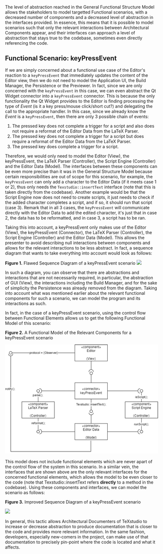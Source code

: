 The level of abstraction reached in the General Functional Structure Model allows the stakeholders to model targetted Functional scenarios, with a decreased number of components and a decreased level of abstraction in the interfaces provided. In essence, this means that it is possible to model scenarios such that only the relevant interactions between Architectural Components appear, and their interfaces can approach a level of abstraction that stays true to the codebase, sometimes even directly referencing the code.

## Functional Scenario: keyPressEvent

If we are simply concerned about a functional use case of the Editor's reaction to a `keyPressEvent` that immediately updates the content of the Editor view, then we do not need to model the Application UI, the Build Manager, the Persistence or the Previewer. In fact, since we are only concerned with the `keyPressEvent` in this case, we can even abstract the Qt Widget connector into a `keyPressEvent` connector. This is because the only functionality the Qt Widget provides to the Editor is finding processing the type of _Event_ (is it a key press/mouse click/short cut?) and delegating the call to the appropriate handler. In this case, since we already know the _Event_ is a `keyPressEvent`, then there are only 3 possible chain of events:

1. The pressed key does not complete a trigger for a script and also does not require a reformat of the Editor Data from the LaTeX Parser.
2. The pressed key does not complete a trigger for a script but does require a reformat of the Editor Data from the LaTeX Parser.
3. The pressed key does complete a trigger for a script.

Therefore, we would only need to model the Editor (View), the keyPressEvent, the LaTeX Parser (Controller), the Script Engine (Controller) and the Editor Data (Model). The interfaces between these components can be even more precise than it was in the General Structure Model because certain responsibilities are out of scope for this scenario, for example, the `keyPressEvent` can only add a character to the Editor Data (if it meets case 1 or 2), thus only needs the `Texstudio::insertText` interface (note that this is taken directly from the codebase). Another example would be that the Script Engine now does not need to create scripts, it just needs to check if the added character completes a script, and if so, it should run that script (case 3). Remark that in all 3 cases, the `keyPressEvent` will communicate directly with the Editor Data to add the edited character, it's just that in case 2, the data has to be reformatted, and in case 3, a script has to be ran.

Taking this into account, a keyPressEvent only makes use of the Editor (View), the keyPressEvent (Connector), the LaTeX Parser (Controller), the Script Engine (Controller) and the Editor Data (Model). This allows the presenter to avoid describing null interactions between components and allows for the relevant interactions to be less abstract. In fact, a sequence diagram that wants to take everything into account would look as follows:

**Figure 1.** Flawed Sequence Diagram of a keyPressEvent scenario
![](m3/scenario1-diag1.png)

In such a diagram, you can observe that there are abstractions and interactions that are not necessarily required, in particular, the abstraction of GUI (View), the interactions including the Build Manager, and for the sake of simplicity the Persistence was already removed from the diagram. Taking into account what was mentioned earlier about the relevant functional components for such a scenario, we can model the program and its interactions as such.

In fact, in the case of a keyPressEvent scenario, using the control flow between Functional Elements allows us to get the following Functional Model of this scenario:

**Figure 2.** A Functional Model of the Relevant Components for a keyPressEvent scenario

![](m2/evidence/img/keypress_model.png)

This model does not include functional elements which are never apart of the control flow of the system in this scenario. In a similar vein, the interfaces that are shown above are the only relevant interfaces for the concerned functional elements, which allows the model to be even closer to the code (note that Texstudio::insertText refers **directly** to a method in the codebase). Using these components and interfaces, we can model the scenario as follows:

**Figure 3.** Improved Sequence Diagram of a keyPressEvent scenario

![](m3/scenario1-diag2.png)

In general, this tactic allows Architectural Documenters of TeXstudio to increase or decrease abstraction to produce documentation that is closer to the code and provides more relevant information. In the same fashion, developers, especially new-comers in the project, can make use of that documentation to precisely pin-point where the code is located and what it affects.

